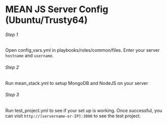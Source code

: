 # MEAN JS Server Config (Ubuntu/Trusty64)

###### Step 1
Open config_vars.yml in playbooks/roles/common/files. Enter your server `hostname` and `username`.

###### Step 2
Run mean_stack.yml to setup MongoDB and NodeJS on your server

###### Step 3
Run test_project.yml to see if your set up is working. Once successful, you can visit `http://[servername-or-IP]:3000` to see the test project.
